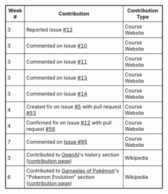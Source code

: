 |**Week #**|**Contribution**|**Contribution Type**|
|----------|----------------|---------------------|
|3|Reported issue [#12](https://github.com/joannakl/cs480_s18/issues/12)|Course Website|
|3|Commented on issue [#10](https://github.com/joannakl/cs480_s18/issues/10)|Course Website|
|3|Commented on issue [#11](https://github.com/joannakl/cs480_s18/issues/11)|Course Website|
|3|Commented on issue [#13](https://github.com/joannakl/cs480_s18/issues/13)|Course Website|
|3|Commented on issue [#14](https://github.com/joannakl/cs480_s18/issues/14)|Course Website|
|4|Created fix on issue [#5](https://github.com/joannakl/cs480_s18/issues/5) with pull request [#53](https://github.com/joannakl/cs480_s18/pull/53)|Course Website|
|4|Confirmed fix on issue [#12](https://github.com/joannakl/cs480_s18/issues/12) with pull request [#56](https://github.com/joannakl/cs480_s18/pull/56)|Course Website|
|7|Commented on [Issue #95](https://github.com/joannakl/cs480_s18/issues/95)|Course Website|
|3|Contributed to [OpenAI](https://en.wikipedia.org/w/index.php?title=OpenAI&oldid=824974813#History)'s history section ([contribution page](https://en.wikipedia.org/wiki/Special:Contributions/PhrydRhys))|Wikipedia|
|6|Contributed to [Gameplay of Pokémon](https://en.wikipedia.org/w/index.php?title=Gameplay_of_Pok%C3%A9mon&oldid=828852757#Pok%C3%A9mon_evolution)'s "Pokemon Evolution" section ([contribution page](https://en.wikipedia.org/wiki/Special:Contributions/PhrydRhys))|Wikipedia|

<style>
    table {
        border-collapse:collapse;
        border: 1px solid black;
    }
    th, td {
        border: 1px solid black;
        padding: 5px;
    }
</style>
